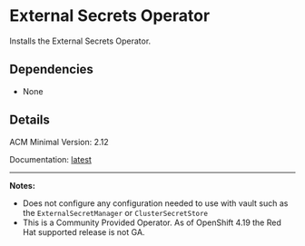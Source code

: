 # External Secrets Operator
Installs the External Secrets Operator.

## Dependencies
  - None

## Details
ACM Minimal Version: 2.12

Documentation: [latest](docs.redhat.com/en/documentation/openshift_container_platform/latest/html/security_and_compliance/external-secrets-operator-for-red-hat-openshift)

---
**Notes:**
  - Does not configure any configuration needed to use with vault such as the `ExternalSecretManager` or `ClusterSecretStore`
  - This is a Community Provided Operator.  As of OpenShift 4.19 the Red Hat supported release is not GA.
